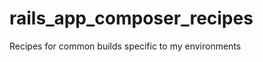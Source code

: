 rails_app_composer_recipes
==========================

Recipes for common builds specific to my environments
